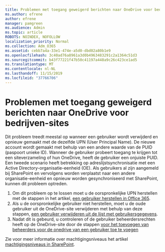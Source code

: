 ```yaml
---
title: Problemen met toegang geweigerd berichten naar OneDrive voor bedrijven-sites
ms.author: efrene
author: efrene
manager: pamgreen
ms.audience: Admin
ms.topic: article
ROBOTS: NOINDEX, NOFOLLOW
localization_priority: Normal
ms.collection: Adm_O365
ms.assetid: cebb7a4a-33e1-474e-a5d0-dbd02a80b1e9
ms.openlocfilehash: 3c40ad76a8961a3d0b4963483291c2a1364c51d3
ms.sourcegitcommit: b43f77221f47b50c41197a448a9c26c423ce1ad5
ms.translationtype: MT
ms.contentlocale: nl-NL
ms.lasthandoff: 11/15/2019
ms.locfileid: "37766706"
---
```

# <a name="troubleshooting-access-denied-messages-to-onedrive-for-business-sites"></a>Problemen met toegang geweigerd berichten naar OneDrive voor bedrijven-sites

Dit probleem treedt meestal op wanneer een gebruiker wordt verwijderd en opnieuw gemaakt met de dezelfde UPN (User Principal Name). De nieuwe account wordt gemaakt met behulp van een andere waarde van de PUID (paspoort unieke ID). Wanneer de gebruiker probeert toegang te krijgen tot een siteverzameling of hun OneDrive, heeft de gebruiker een onjuiste PUID. Een tweede scenario heeft betrekking op adreslijstsynchronisatie met een Active Directory-organisatie-eenheid (OE). Als gebruikers al zijn aangemeld bij SharePoint en vervolgens worden verplaatst naar een andere organisatie-eenheid en opnieuw worden gesynchroniseerd met SharePoint, kunnen dit probleem optreden.

1. Om dit probleem op te lossen moet u de oorspronkelijke UPN herstellen met de stappen in het artikel, [een gebruiker herstellen in Office 365](https://docs.microsoft.com/office365/admin/add-users/restore-user?view=o365-worldwide).
2. Als u de oorspronkelijke gebruiker niet herstellen, moet u de oude gebruiker uit de OneDrive-site verwijderen met behulp van deze stappen, [een gebruiker verwijderen uit de lijst met gebruikersgegevens](). 
3. Nadat dit is gebeurd, u controleren of de gebruiker beheerdersrechten heeft op de OneDrive-site door de stappen [voor het toevoegen van beheerders voor de onedrive van een gebruiker toe te voegen](https://docs.microsoft.com/sharepoint/manage-user-profiles?redirectSourcePath=%252fen-us%252farticle%252fmanage-user-profiles-in-the-sharepoint-admin-center-494bec9c-6654-41f0-920f-f7f937ea9723#add-and-remove-admins-for-a-users-onedrive)

Zie voor meer informatie over machtigingsniveaus het artikel [machtigingsniveaus in SharePoint](https://docs.microsoft.com/sharepoint/understanding-permission-levels).
